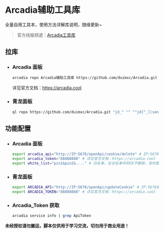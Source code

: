 # Arcadia辅助工具库

全量自用工具本，使用方法详解库说明，随缘更新~


> 官方线报频道：[Arcadia工具库](https://t.me/duimxc)

## 拉库

- ### Arcadia 面板

    ```bash
    arcadia repo Arcadia辅助工具库 https://github.com/duimxc/Arcadia.git main --updateTaskList true --whiteList '^arcadia_'
    ```
    详见官方文档：https://arcadia.cool

- ### 青龙面板

    ```bash
    ql repo https://github.com/duimxc/Arcadia.git "jd_" "" "^jd[^_]|sendNotify" "main"
    ```

## 功能配置

- ### Arcadia 面板

  ```bash
  export arcadia_api="http://IP:5678/openApi/cookie/delete" # IP:5678按照自己的Arcadia参数修改
  export arcadia_token="88888888" # 详见官方文档：https://arcadia.cool
  export white_list="pin1&pin2&...." # 白名单，在白名单中的CK不删除，及时更新CK
   ```

- ### 青龙面板

  ```bash
  export ARCADIA_API="http://IP:5678/openApi/updateCookie" # IP:5678按照自己的Arcadia参数修改
  export ARCADIA_TOKEN="88888888" # 详见官方文档：https://arcadia.cool
  ```

- ### Arcadia_Token 获取

  ```bash
  arcadia service info | grep ApiToken
  ```


__未经授权请勿搬运，脚本仅供用于学习交流，切勿用于商业用途！__

